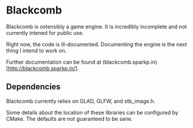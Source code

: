 # Blackcomb
Blackcomb is ostensibly a game engine. It is incredibly incomplete and not currently intened for public use.

Right now, the code is ill-documented. Documenting the engine is the next thing I
intend to work on.

Further documentation can be found at (blackcomb.sparkp.in)[http://blackcomb.sparkp.in/].

## Dependencies
Blackcomb currently relies on GLAD, GLFW, and stb_image.h.

Some details about the location of these libraries can be configured by CMake.
The defaults are not guaranteed to be sane.
